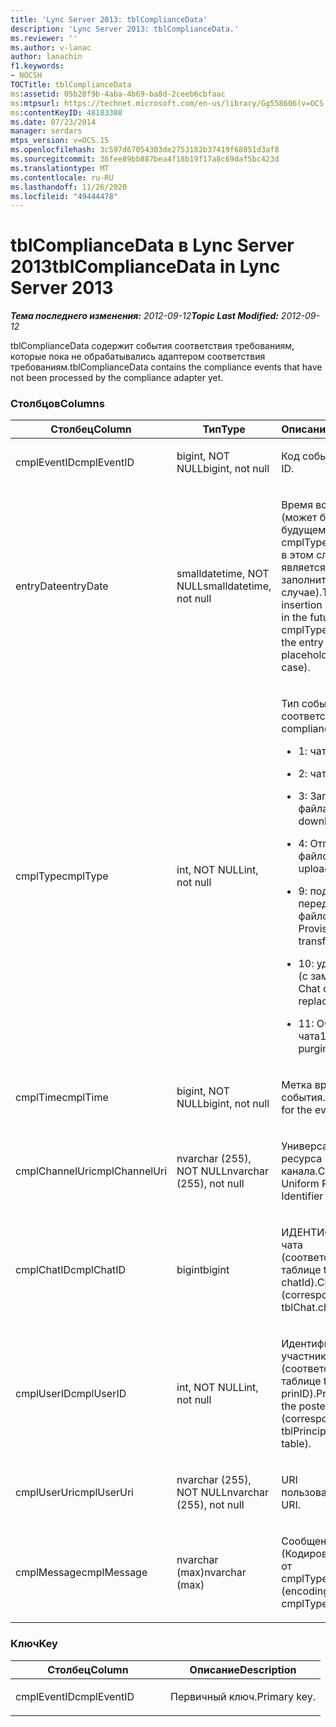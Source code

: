 ```yaml
---
title: 'Lync Server 2013: tblComplianceData'
description: 'Lync Server 2013: tblComplianceData.'
ms.reviewer: ''
ms.author: v-lanac
author: lanachin
f1.keywords:
- NOCSH
TOCTitle: tblComplianceData
ms:assetid: 05b28f9b-4aba-4b69-ba8d-2ceeb6cbfaac
ms:mtpsurl: https://technet.microsoft.com/en-us/library/Gg558606(v=OCS.15)
ms:contentKeyID: 48183308
ms.date: 07/23/2014
manager: serdars
mtps_version: v=OCS.15
ms.openlocfilehash: 3c597d67054303de2753182b37419f68051d3af8
ms.sourcegitcommit: 36fee89bb887bea4f18b19f17a8c69daf5bc423d
ms.translationtype: MT
ms.contentlocale: ru-RU
ms.lasthandoff: 11/26/2020
ms.locfileid: "49444478"
---
```

# <a name="tblcompliancedata-in-lync-server-2013"></a><span data-ttu-id="7ec24-103">tblComplianceData в Lync Server 2013</span><span class="sxs-lookup"><span data-stu-id="7ec24-103">tblComplianceData in Lync Server 2013</span></span>

<div data-xmlns="http://www.w3.org/1999/xhtml">

<div class="topic" data-xmlns="http://www.w3.org/1999/xhtml" data-msxsl="urn:schemas-microsoft-com:xslt" data-cs="https://msdn.microsoft.com/">

<div data-asp="https://msdn2.microsoft.com/asp">



</div>

<div id="mainSection">

<div id="mainBody"><span data-ttu-id="7ec24-104">

<span> </span></span><span class="sxs-lookup"><span data-stu-id="7ec24-104">

<span> </span></span></span>

<span data-ttu-id="7ec24-105">_**Тема последнего изменения:** 2012-09-12_</span><span class="sxs-lookup"><span data-stu-id="7ec24-105">_**Topic Last Modified:** 2012-09-12_</span></span>

<span data-ttu-id="7ec24-106">tblComplianceData содержит события соответствия требованиям, которые пока не обрабатывались адаптером соответствия требованиям.</span><span class="sxs-lookup"><span data-stu-id="7ec24-106">tblComplianceData contains the compliance events that have not been processed by the compliance adapter yet.</span></span>

### <a name="columns"></a><span data-ttu-id="7ec24-107">Столбцов</span><span class="sxs-lookup"><span data-stu-id="7ec24-107">Columns</span></span>

<table>
<colgroup>
<col style="width: 33%" />
<col style="width: 33%" />
<col style="width: 33%" />
</colgroup>
<thead>
<tr class="header">
<th><span data-ttu-id="7ec24-108">Столбец</span><span class="sxs-lookup"><span data-stu-id="7ec24-108">Column</span></span></th>
<th><span data-ttu-id="7ec24-109">Тип</span><span class="sxs-lookup"><span data-stu-id="7ec24-109">Type</span></span></th>
<th><span data-ttu-id="7ec24-110">Описание</span><span class="sxs-lookup"><span data-stu-id="7ec24-110">Description</span></span></th>
</tr>
</thead>
<tbody>
<tr class="odd">
<td><p><span data-ttu-id="7ec24-111">cmplEventID</span><span class="sxs-lookup"><span data-stu-id="7ec24-111">cmplEventID</span></span></p></td>
<td><p><span data-ttu-id="7ec24-112">bigint, NOT NULL</span><span class="sxs-lookup"><span data-stu-id="7ec24-112">bigint, not null</span></span></p></td>
<td><p><span data-ttu-id="7ec24-113">Код события.</span><span class="sxs-lookup"><span data-stu-id="7ec24-113">Event ID.</span></span></p></td>
</tr>
<tr class="even">
<td><p><span data-ttu-id="7ec24-114">entryDate</span><span class="sxs-lookup"><span data-stu-id="7ec24-114">entryDate</span></span></p></td>
<td><p><span data-ttu-id="7ec24-115">smalldatetime, NOT NULL</span><span class="sxs-lookup"><span data-stu-id="7ec24-115">smalldatetime, not null</span></span></p></td>
<td><p><span data-ttu-id="7ec24-116">Время вставки (может быть в будущем для cmplType = 9, так как в этом случае запись является заполнителем в этом случае).</span><span class="sxs-lookup"><span data-stu-id="7ec24-116">Time of insertion (may be far in the future for cmplType=9 because the entry is just a placeholder in that case).</span></span></p></td>
</tr>
<tr class="odd">
<td><p><span data-ttu-id="7ec24-117">cmplType</span><span class="sxs-lookup"><span data-stu-id="7ec24-117">cmplType</span></span></p></td>
<td><p><span data-ttu-id="7ec24-118">int, NOT NULL</span><span class="sxs-lookup"><span data-stu-id="7ec24-118">int, not null</span></span></p></td>
<td><p><span data-ttu-id="7ec24-119">Тип события соответствия:</span><span class="sxs-lookup"><span data-stu-id="7ec24-119">Type of compliance event:</span></span></p>
<ul>
<li><p><span data-ttu-id="7ec24-120">1: чат</span><span class="sxs-lookup"><span data-stu-id="7ec24-120">1: Chat</span></span></p></li>
<li><p><span data-ttu-id="7ec24-121">2: чат</span><span class="sxs-lookup"><span data-stu-id="7ec24-121">2: Backchat</span></span></p></li>
<li><p><span data-ttu-id="7ec24-122">3: Загрузка файла</span><span class="sxs-lookup"><span data-stu-id="7ec24-122">3: File download</span></span></p></li>
<li><p><span data-ttu-id="7ec24-123">4: Отправка файлов</span><span class="sxs-lookup"><span data-stu-id="7ec24-123">4: File upload</span></span></p></li>
<li><p><span data-ttu-id="7ec24-124">9: подготовка к передаче файлов</span><span class="sxs-lookup"><span data-stu-id="7ec24-124">9: Provisional file transfer</span></span></p></li>
<li><p><span data-ttu-id="7ec24-125">10: удаление чата (с заменой)</span><span class="sxs-lookup"><span data-stu-id="7ec24-125">10: Chat deletion (with replace)</span></span></p></li>
<li><p><span data-ttu-id="7ec24-126">11: Очистка чата</span><span class="sxs-lookup"><span data-stu-id="7ec24-126">11: Chat purging</span></span></p></li>
</ul></td>
</tr>
<tr class="even">
<td><p><span data-ttu-id="7ec24-127">cmplTime</span><span class="sxs-lookup"><span data-stu-id="7ec24-127">cmplTime</span></span></p></td>
<td><p><span data-ttu-id="7ec24-128">bigint, NOT NULL</span><span class="sxs-lookup"><span data-stu-id="7ec24-128">bigint, not null</span></span></p></td>
<td><p><span data-ttu-id="7ec24-129">Метка времени для события.</span><span class="sxs-lookup"><span data-stu-id="7ec24-129">Time stamp for the event.</span></span></p></td>
</tr>
<tr class="odd">
<td><p><span data-ttu-id="7ec24-130">cmplChannelUri</span><span class="sxs-lookup"><span data-stu-id="7ec24-130">cmplChannelUri</span></span></p></td>
<td><p><span data-ttu-id="7ec24-131">nvarchar (255), NOT NULL</span><span class="sxs-lookup"><span data-stu-id="7ec24-131">nvarchar (255), not null</span></span></p></td>
<td><p><span data-ttu-id="7ec24-132">Универсальный код ресурса (URI) канала.</span><span class="sxs-lookup"><span data-stu-id="7ec24-132">Channel Uniform Resource Identifier (URI).</span></span></p></td>
</tr>
<tr class="even">
<td><p><span data-ttu-id="7ec24-133">cmplChatID</span><span class="sxs-lookup"><span data-stu-id="7ec24-133">cmplChatID</span></span></p></td>
<td><p><span data-ttu-id="7ec24-134">bigint</span><span class="sxs-lookup"><span data-stu-id="7ec24-134">bigint</span></span></p></td>
<td><p><span data-ttu-id="7ec24-135">ИДЕНТИФИКАТОР чата (соответствующая таблице tblChat. chatId).</span><span class="sxs-lookup"><span data-stu-id="7ec24-135">Chat ID (corresponding to tblChat.chatId table).</span></span></p></td>
</tr>
<tr class="odd">
<td><p><span data-ttu-id="7ec24-136">cmplUserID</span><span class="sxs-lookup"><span data-stu-id="7ec24-136">cmplUserID</span></span></p></td>
<td><p><span data-ttu-id="7ec24-137">int, NOT NULL</span><span class="sxs-lookup"><span data-stu-id="7ec24-137">int, not null</span></span></p></td>
<td><p><span data-ttu-id="7ec24-138">Идентификатор участника афиши (соответствующий таблице tblPrincipal. prinID).</span><span class="sxs-lookup"><span data-stu-id="7ec24-138">Principal ID of the poster (corresponding to tblPrincipal.prinID table).</span></span></p></td>
</tr>
<tr class="even">
<td><p><span data-ttu-id="7ec24-139">cmplUserUri</span><span class="sxs-lookup"><span data-stu-id="7ec24-139">cmplUserUri</span></span></p></td>
<td><p><span data-ttu-id="7ec24-140">nvarchar (255), NOT NULL</span><span class="sxs-lookup"><span data-stu-id="7ec24-140">nvarchar (255), not null</span></span></p></td>
<td><p><span data-ttu-id="7ec24-141">URI пользователя.</span><span class="sxs-lookup"><span data-stu-id="7ec24-141">User URI.</span></span></p></td>
</tr>
<tr class="odd">
<td><p><span data-ttu-id="7ec24-142">cmplMessage</span><span class="sxs-lookup"><span data-stu-id="7ec24-142">cmplMessage</span></span></p></td>
<td><p><span data-ttu-id="7ec24-143">nvarchar (max)</span><span class="sxs-lookup"><span data-stu-id="7ec24-143">nvarchar (max)</span></span></p></td>
<td><p><span data-ttu-id="7ec24-144">Сообщение (Кодировка зависит от cmplType).</span><span class="sxs-lookup"><span data-stu-id="7ec24-144">Message (encoding depends on cmplType).</span></span></p></td>
</tr>
</tbody>
</table>


### <a name="key"></a><span data-ttu-id="7ec24-145">Ключ</span><span class="sxs-lookup"><span data-stu-id="7ec24-145">Key</span></span>

<table>
<colgroup>
<col style="width: 50%" />
<col style="width: 50%" />
</colgroup>
<thead>
<tr class="header">
<th><span data-ttu-id="7ec24-146">Столбец</span><span class="sxs-lookup"><span data-stu-id="7ec24-146">Column</span></span></th>
<th><span data-ttu-id="7ec24-147">Описание</span><span class="sxs-lookup"><span data-stu-id="7ec24-147">Description</span></span></th>
</tr>
</thead>
<tbody>
<tr class="odd">
<td><p><span data-ttu-id="7ec24-148">cmplEventID</span><span class="sxs-lookup"><span data-stu-id="7ec24-148">cmplEventID</span></span></p></td>
<td><p><span data-ttu-id="7ec24-149">Первичный ключ.</span><span class="sxs-lookup"><span data-stu-id="7ec24-149">Primary key.</span></span></p></td>
</tr>
</tbody>
</table><span data-ttu-id="7ec24-150">


</div>

<span> </span>

</div>

</div>

</span><span class="sxs-lookup"><span data-stu-id="7ec24-150">


</div>

<span> </span>

</div>

</div>

</span></span></div>

